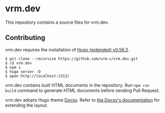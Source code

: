 # vrm.dev

This repository contains a source files for vrm.dev.

## Contributing

vrm.dev requires the installation of [Hugo (extended) v0.56.3](https://github.com/gohugoio/hugo/releases/tag/v0.56.3).

```console
$ git clone --recursive https://github.com/vrm-c/vrm.dev.git
$ cd vrm.dev
$ npm i
$ hugo server -D
$ open http://localhost:1313/
```

vrm.dev contains built HTML documents in the repository. Run `npm run build` command to generate HTML documents before sending Pull Request.

vrm.dev adopts Hugo theme [Docsy](https://github.com/google/docsy). Refer to [the Docsy's documentation](https://www.docsy.dev/docs/adding-content/lookandfeel/) for extending the layout.

<!--
## License

[UNKNOWN](LICENSE)
-->
